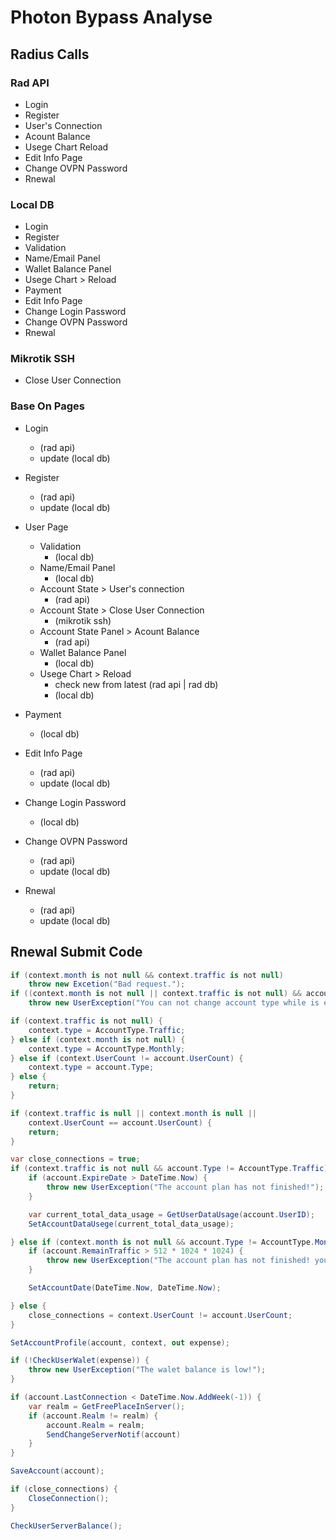 # Photon Bypass Analyse

## Radius Calls

### Rad API

- Login
- Register
- User's Connection
- Acount Balance
- Usege Chart Reload
- Edit Info Page
- Change OVPN Password
- Rnewal

### Local DB

- Login
- Register
- Validation
- Name/Email Panel
- Wallet Balance Panel
- Usege Chart > Reload
- Payment
- Edit Info Page
- Change Login Password
- Change OVPN Password
- Rnewal

### Mikrotik SSH

- Close User Connection

### Base On Pages

- Login
    - (rad api)
    - update (local db)
- Register
    - (rad api)
    - update (local db)
- User Page
    - Validation
        - (local db)
    - Name/Email Panel
        - (local db)
    - Account State > User's connection
        - (rad api)
    - Account State > Close User Connection
        - (mikrotik ssh)
    - Account State Panel > Acount Balance
        - (rad api)
    - Wallet Balance Panel
        - (local db)
    - Usege Chart > Reload
        - check new from latest (rad api | rad db)
        - (local db)

- Payment
    - (local db)

- Edit Info Page
    - (rad api)
    - update (local db)

- Change Login Password 
    - (local db)

- Change OVPN Password
    - (rad api)
    - update (local db)

- Rnewal
    - (rad api)
    - update (local db)

## Rnewal Submit Code

```c#
if (context.month is not null && context.traffic is not null)
    throw new Excetion("Bad request.");
if ((context.month is not null || context.traffic is not null) && account.Enabled == true)
    throw new UserException("You can not change account type while is enabled!");

if (context.traffic is not null) {
    context.type = AccountType.Traffic;
} else if (context.month is not null) {
    context.type = AccountType.Monthly;
} else if (context.UserCount != account.UserCount) {
    context.type = account.Type;
} else {
    return;
}

if (context.traffic is null || context.month is null || 
    context.UserCount == account.UserCount) {
    return;
}

var close_connections = true;
if (context.traffic is not null && account.Type != AccountType.Traffic) {
    if (account.ExpireDate > DateTime.Now) {
        throw new UserException("The account plan has not finished!");
    }

    var current_total_data_usage = GetUserDataUsage(account.UserID);
    SetAccountDataUsege(current_total_data_usage);

} else if (context.month is not null && account.Type != AccountType.Monthly) {
    if (account.RemainTraffic > 512 * 1024 * 1024) {
        throw new UserException("The account plan has not finished! you need use lan until 512MB.");
    }

    SetAccountDate(DateTime.Now, DateTime.Now);

} else {
    close_connections = context.UserCount != account.UserCount;
}

SetAccountProfile(account, context, out expense);

if (!CheckUserWalet(expense)) {
    throw new UserException("The walet balance is low!");
}

if (account.LastConnection < DateTime.Now.AddWeek(-1)) {
    var realm = GetFreePlaceInServer();
    if (account.Realm != realm) {
        account.Realm = realm;
        SendChangeServerNotif(account)
    }
}

SaveAccount(account);

if (close_connections) {
    CloseConnection();
}

CheckUserServerBalance();
```
